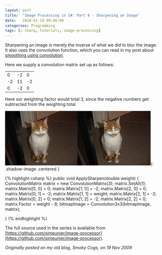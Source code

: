 ```yaml
---
layout: post
title:  "Image Processing in C#: Part 8 - Sharpening an Image"
date:   2010-01-19 00:00:08
categories: Programming
tags: [c-sharp, tutorials, image-processing]
---
```


Sharpening an image is merely the inverse of what we did to blur the image. It also uses the convolution function, which you can read in my post about [smoothing using convolution](/programming/2010/01/19/image-processing-in-csharp-part-6-smoothing-using-convolution.html).

Here we supply a convolution matrix set up as follows:
<table border='0'>
	<tr><td>0</td><td>-2</td><td>0</td></tr>
	<tr><td>-2</td><td>11</td><td>-2</td></tr>
	<tr><td>0</td><td>-2</td><td>0</td></tr>
</table>

Here our weighting factor would total 3, since the negative numbers get subtracted from the weighting total. 
<!--more-->

![Sharpen](/assets/images/blog/Garfield-Sharpen.jpg){: .shadow-image .centered }

{% highlight csharp %}
public void ApplySharpen(double weight)
{
    ConvolutionMatrix matrix = new ConvolutionMatrix(3);
    matrix.SetAll(1);
    matrix.Matrix[0, 0] = 0;
    matrix.Matrix[1, 0] = -2;
    matrix.Matrix[2, 0] = 0;
    matrix.Matrix[0, 1] = -2;
    matrix.Matrix[1, 1] = weight;
    matrix.Matrix[2, 1] = -2;
    matrix.Matrix[0, 2] = 0;
    matrix.Matrix[1, 2] = -2;
    matrix.Matrix[2, 2] = 0;
    matrix.Factor = weight - 8;
    bitmapImage = Convolution3x3(bitmapImage, matrix);

}
{% endhighlight %}

The full source used in the series is available from [https://github.com/sjmeunier/image-processor](https://github.com/sjmeunier/image-processor).

_Originally posted on my old blog, Smoky Cogs, on 19 Nov 2009_